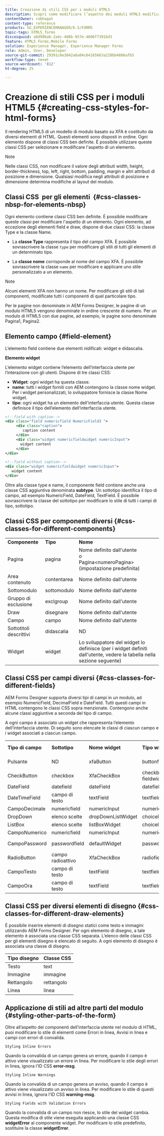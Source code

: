 ```yaml
---
title: Creazione di stili CSS per i moduli HTML5
description: Scopri come modificare l’aspetto dei moduli HTML5 modificando la classe CSS associata all’elemento modulo HTML.
contentOwner: robhagat
content-type: reference
products: SG_EXPERIENCEMANAGER/6.5/FORMS
topic-tags: hTML5_forms
discoiquuid: a8d986ab-2a4c-488b-957e-4606f7391bd3
feature: HTML5 Forms,Mobile Forms
solution: Experience Manager, Experience Manager Forms
role: Admin, User, Developer
source-git-commit: 29391c8e3042a8a04c64165663a228bb4886afb5
workflow-type: tm+mt
source-wordcount: '812'
ht-degree: 2%

---
```


# Creazione di stili CSS per i moduli HTML5 {#creating-css-styles-for-html-forms}

Il rendering HTML5 di un modello di modulo basato su XFA è costituito da diversi elementi di HTML. Questi elementi sono disposti in ordine. Ogni elemento dispone di classi CSS ben definite. È possibile utilizzare queste classi CSS per selezionare e modificare l&#39;aspetto di un elemento.

>[!NOTE]
>
>Nelle classi CSS, non modificare il valore degli attributi width, height, border-thickness, top, left, right, bottom, padding, margin e altri attributi di posizione e dimensione. Qualsiasi modifica negli attributi di posizione e dimensione determina modifiche al layout del modulo.

## Classi CSS  per gli elementi  {#css-classes-nbsp-for-elements-nbsp}

Ogni elemento contiene classi CSS ben definite. È possibile modificare queste classi per modificare l&#39;aspetto di un elemento. Ogni elemento, ad eccezione degli elementi field e draw, dispone di due classi CSS: la classe Type e la classe Name.

* La **classe Type** rappresenta il tipo del campo XFA. È possibile sovrascrivere la classe `type` per modificare gli stili di tutti gli elementi di un determinato tipo.

* La **classe nome** corrisponde al nome del campo XFA. È possibile sovrascrivere la classe `name` per modificare e applicare uno stile personalizzato a un elemento.

>[!NOTE]
>
>Alcuni elementi XFA non hanno un nome. Per modificare gli stili di tali componenti, modificate tutti i componenti di quel particolare tipo.

Per le pagine non denominate in AEM Forms Designer, le pagine di un modulo HTML5 vengono denominate in ordine crescente di numero. Per un modulo di HTML5 con due pagine, ad esempio, le pagine sono denominate Pagina1, Pagina2.

## Elemento campo {#field-element}

L’elemento field contiene due elementi nidificati: widget e didascalia.

**Elemento widget**

L’elemento widget contiene l’elemento dell’interfaccia utente per l’interazione con gli utenti. Dispone di tre classi CSS:

* **Widget**: ogni widget ha questa classe.
* **name**: tutti i widget forniti con AEM contengono la classe nome widget. Per i widget personalizzati, lo sviluppatore fornisce la classe Nome widget.
* **tipo**: ogni widget ha un elemento dell&#39;interfaccia utente. Questa classe definisce il tipo dell’elemento dell’interfaccia utente.

```xml
<!--field with caption-->
<div class="field numericfield NumericField3 ">
     <div class="caption">
        caption content
     </div>
     <div class="widget numericfieldwidget numericInput">
       widget content
     </div>
</div>

<!--field without caption-->
<div class="widget numericfieldwidget numericInput">
   widget content
</div>
```

Oltre alla classe type e name, il componente field contiene anche una classe CSS aggiuntiva denominata **subtype**. Un sottotipo identifica il tipo di campo, ad esempio NumericField, DateField, TextField. È possibile sovrascrivere la classe del sottotipo per modificare lo stile di tutti i campi di tipo, sottotipo.

## Classi CSS per componenti diversi {#css-classes-for-different-components}

<table>
 <tbody>
  <tr>
   <td><strong>Componente</strong></td>
   <td><strong>Tipo</strong></td>
   <td><strong>Nome</strong></td>
  </tr>
  <tr>
   <td>Pagina</td>
   <td>pagina</td>
   <td>Nome definito dall'utente<br /> o<br /> Pagina&lt;numeroPagina&gt; (impostazione predefinita)</td>
  </tr>
  <tr>
   <td>Area contenuto</td>
   <td>contentarea</td>
   <td>Nome definito dall'utente</td>
  </tr>
  <tr>
   <td>Sottomodulo</td>
   <td>sottomodulo</td>
   <td>Nome definito dall'utente</td>
  </tr>
  <tr>
   <td>Gruppo di esclusione</td>
   <td>exclgroup</td>
   <td>Nome definito dall'utente</td>
  </tr>
  <tr>
   <td>Draw</td>
   <td>disegnare</td>
   <td>Nome definito dall'utente</td>
  </tr>
  <tr>
   <td>Campo</td>
   <td>campo</td>
   <td>Nome definito dall'utente</td>
  </tr>
  <tr>
   <td>Sottotitoli descrittivi</td>
   <td>didascalia</td>
   <td>ND</td>
  </tr>
  <tr>
   <td>Widget</td>
   <td>widget</td>
   <td>Lo sviluppatore del widget lo definisce (per i widget definiti dall'utente, vedere la tabella nella sezione seguente)</td>
  </tr>
 </tbody>
</table>

## Classi CSS per campi diversi {#css-classes-for-different-fields}

AEM Forms Designer supporta diversi tipi di campi in un modulo, ad esempio NumericField, DecimalField e DateField. Tutti questi campi in HTML contengono le classi CSS sopra menzionate. Contengono anche alcune classi aggiuntive a seconda del tipo di campo.

A ogni campo è associato un widget che rappresenta l’elemento dell’interfaccia utente. Di seguito sono elencate le classi di ciascun campo e i widget associati a ciascun campo.

<table>
 <tbody>
  <tr>
   <td><strong>Tipo di campo</strong></td>
   <td><strong>Sottotipo</strong></td>
   <td><strong>Nome widget</strong></td>
   <td><strong>Tipo widget</strong></td>
   <td><strong>Tag interfaccia utente HTML</strong></td>
  </tr>
  <tr>
   <td>Pulsante<br type="_moz" /> </td>
   <td>ND</td>
   <td>xfaButton<br type="_moz" /> </td>
   <td>buttonfieldwidget<br type="_moz" /> </td>
   <td>input type=button<br type="_moz" /> </td>
  </tr>
  <tr>
   <td>CheckButton<br type="_moz" /> </td>
   <td>checkbox<br /> </td>
   <td>XfaCheckBox<br type="_moz" /> </td>
   <td>checkbox fieldwidget<br type="_moz" /> </td>
   <td>input type=checkbox<br type="_moz" /> </td>
  </tr>
  <tr>
   <td>DateField<br type="_moz" /> </td>
   <td>datefield<br type="_moz" /> </td>
   <td>dateField<br type="_moz" /> </td>
   <td>datefieldwidget<br type="_moz" /> </td>
   <td>input type=text<br type="_moz" /> </td>
  </tr>
  <tr>
   <td>DateTimeField<br type="_moz" /> </td>
   <td>campo di testo<br type="_moz" /> </td>
   <td>textField<br type="_moz" /> </td>
   <td>textfieldwidget</td>
   <td>input type=text<br type="_moz" /> </td>
  </tr>
  <tr>
   <td>CampoDecimale<br type="_moz" /> </td>
   <td>numericfield<br type="_moz" /> </td>
   <td>numericInput<br type="_moz" /> </td>
   <td>numericfieldwidget<br type="_moz" /> </td>
   <td>input type=text<br type="_moz" /> </td>
  </tr>
  <tr>
   <td>DropDown<br type="_moz" /> </td>
   <td>elenco scelte<br type="_moz" /> </td>
   <td>dropDownListWidget<br type="_moz" /> </td>
   <td>choicelistwidget<br type="_moz" /> </td>
   <td>seleziona</td>
  </tr>
  <tr>
   <td>ListBox<br type="_moz" /> </td>
   <td>elenco scelte<br type="_moz" /> </td>
   <td>listBoxWidget<br type="_moz" /> </td>
   <td>choicelistwidget<br type="_moz" /> </td>
   <td>ol</td>
  </tr>
  <tr>
   <td>CampoNumerico<br type="_moz" /> </td>
   <td>numericfield<br type="_moz" /> </td>
   <td>numericInput<br type="_moz" /> </td>
   <td>numericfieldwidget<br type="_moz" /> </td>
   <td>input type=text<br type="_moz" /> </td>
  </tr>
  <tr>
   <td>CampoPassword<br type="_moz" /> </td>
   <td>passwordfield<br type="_moz" /> </td>
   <td>defaultWidget<br type="_moz" /> </td>
   <td>passwordfieldwidget<br type="_moz" /> </td>
   <td>input type=password<br type="_moz" /> </td>
  </tr>
  <tr>
   <td>RadioButton<br type="_moz" /> </td>
   <td>campo radioattivo<br type="_moz" /> </td>
   <td>XfaCheckBox<br type="_moz" /> </td>
   <td>radiofieldwidget<br type="_moz" /> </td>
   <td>input type=radio<br type="_moz" /> </td>
  </tr>
  <tr>
   <td>CampoTesto<br type="_moz" /> </td>
   <td>campo di testo<br type="_moz" /> </td>
   <td>textField<br type="_moz" /> </td>
   <td>textfieldwidget<br type="_moz" /> </td>
   <td>input type=text<br type="_moz" /> </td>
  </tr>
  <tr>
   <td>CampoOra<br type="_moz" /> </td>
   <td>campo di testo<br type="_moz" /> </td>
   <td>textField<br type="_moz" /> </td>
   <td>textfieldwidget<br type="_moz" /> </td>
   <td>input type=text<br type="_moz" /> </td>
  </tr>
 </tbody>
</table>

## Classi CSS per diversi elementi di disegno {#css-classes-for-different-draw-elements}

È possibile inserire elementi di disegno statici come testo e immagini utilizzando AEM Forms Designer. Per ogni elemento di disegno, a tale elemento è associata una classe CSS separata. L’elenco delle classi CSS per gli elementi disegno è elencato di seguito. A ogni elemento di disegno è associata una classe di disegno.

| **Tipo disegno** | **Classe CSS** |
|---|---|
| Testo | text |
| Immagine | immagine |
| Rettangolo | rettangolo |
| Linea | linea |

## Applicazione di stili ad altre parti del modulo {#styling-other-parts-of-the-form}

Oltre all’aspetto dei componenti dell’interfaccia utente nel modulo di HTML, puoi modificare lo stile di elementi come Errori in linea, Avvisi in linea e campi con errori di convalida.

`Styling Inline Errors`

Quando la convalida di un campo genera un errore, quando il campo è attivo viene visualizzato un errore in linea. Per modificare lo stile degli errori in linea, ignora l&#39;ID CSS **error-msg**.

`Styling Inline Warnings`

Quando la convalida di un campo genera un avviso, quando il campo è attivo viene visualizzato un avviso in linea. Per modificare lo stile di questi avvisi in linea, ignora l&#39;ID CSS **warning-msg**.

`Styling Fields with Validation Errors`

Quando la convalida di un campo non riesce, lo stile del widget cambia. Questa modifica di stile viene eseguita applicando una classe CSS **widgetError** al componente widget. Per modificare lo stile predefinito, sostituire la classe **widgetError**.
